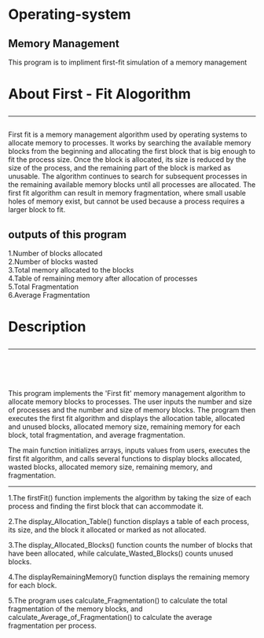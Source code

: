 # Operating-system
## Memory Management
This program is to impliment first-fit simulation of a memory management<br>
# About First - Fit Alogorithm<hr>
First fit is a memory management algorithm used by operating systems to allocate memory to processes. It works by searching the available memory blocks from the beginning and allocating the first block that is big enough to fit the process size. Once the block is allocated, its size is reduced by the size of the process, and the remaining part of the block is marked as unusable. The algorithm continues to search for subsequent processes in the remaining available memory blocks until all processes are allocated. The first fit algorithm can result in memory fragmentation, where small usable holes of memory exist, but cannot be used because a process requires a larger block to fit.<br>
## outputs of this program
1.Number of blocks allocated<br>
2.Number of blocks wasted<br>
3.Total memory allocated to the blocks<br>
4.Table of remaining memory after allocation of processes<br>
5.Total Fragmentation<br>
6.Average Fragmentation<br>
# Description<hr><br>
This program implements the 'First fit' memory management algorithm to allocate memory blocks to processes. The user inputs the number and size of processes and the number and size of memory blocks. The program then executes the first fit algorithm and displays the allocation table, allocated and unused blocks, allocated memory size, remaining memory for each block, total fragmentation, and average fragmentation.<br>


The main function initializes arrays, inputs values from users, executes the first fit algorithm, and calls several functions to display blocks allocated, wasted blocks, allocated memory size, remaining memory, and fragmentation. <br>
<hr>
1.The firstFit() function implements the algorithm by taking the size of each process and finding the first block that can accommodate it.<br>

2.The display_Allocation_Table() function displays a table of each process, its size, and the block it allocated or marked as not allocated. <br>

3.The display_Allocated_Blocks() function counts the number of blocks that have been allocated, while calculate_Wasted_Blocks() counts unused blocks. <br>

4.The displayRemainingMemory() function displays the remaining memory for each block.<br>

5.The program uses calculate_Fragmentation() to calculate the total fragmentation of the memory blocks, and calculate_Average_of_Fragmentation() to calculate the average fragmentation per process.<br>
